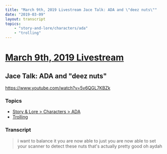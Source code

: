 ```yaml
---
title: "March 9th, 2019 Livestream Jace Talk: ADA and \"deez nuts\""
date: "2019-03-09"
layout: transcript
topics:
    - "story-and-lore/characters/ada"
    - "trolling"
---
```

# [March 9th, 2019 Livestream](../2019-03-09.md)
## Jace Talk: ADA and "deez nuts"
https://www.youtube.com/watch?v=5v6QGL7KBZk

### Topics
* [Story & Lore > Characters > ADA](../topics/story-and-lore/characters/ada.md)
* [Trolling](../topics/trolling.md)

### Transcript

> i want to balance it you are now able to just you are now able to set your scanner to detect these nuts that's actually pretty good oh aydah
